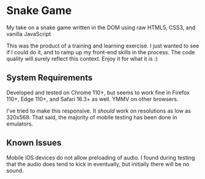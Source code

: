 # Snake Game

My take on a snake game written in the DOM using raw HTML5, CSS3, and vanilla JavaScript

This was the product of a training and learning exercise. I just wanted to see if I could do it, and to ramp up my front-end skills in the process.
The code quality will surely reflect this context. Enjoy it for what it is :)

## System Requirements

Developed and tested on Chrome 110+, but seems to work fine in Firefox 110+, Edge 110+, and Safari 16.3+ as well.
YMMV on other browsers.

I've tried to make this responsive. It *should* work on resolutions as low as 320x568.
That said, the majority of mobile testing has been done in emulators.

## Known Issues

Mobile iOS devices do not allow preloading of audio. I found during testing that the audio does tend to kick in eventually, but initially there will be no sound.
